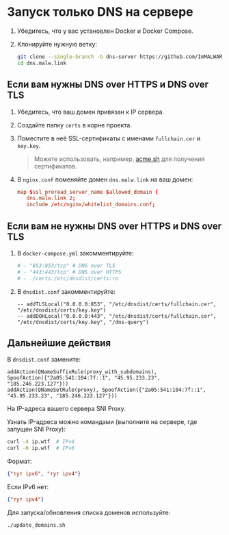 # Запуск только DNS на сервере

1. Убедитесь, что у вас установлен Docker и Docker Compose.
2. Клонируйте нужную ветку:

   ```bash
   git clone --single-branch -b dns-server https://github.com/ImMALWARE/dns.malw.link
   cd dns.malw.link
   ```

## Если вам нужны DNS over HTTPS и DNS over TLS

1. Убедитесь, что ваш домен привязан к IP сервера.
2. Создайте папку `certs` в корне проекта.
3. Поместите в неё SSL-сертификаты с именами `fullchain.cer` и `key.key`.

   > Можете использовать, например, [acme.sh](https://github.com/acmesh-official/acme.sh) для получения сертификатов.

4. В `nginx.conf` поменяйте домен `dns.malw.link` на ваш домен:

   ```conf
   map $ssl_preread_server_name $allowed_domain {
      dns.malw.link 2;
      include /etc/nginx/whitelist_domains.conf;
   ```

## Если вам не нужны DNS over HTTPS и DNS over TLS

1. В `docker-compose.yml` закомментируйте:

   ```yaml
   # - "853:853/tcp" # DNS over TLS
   # - "443:443/tcp" # DNS over HTTPS
   # - ./certs:/etc/dnsdist/certs:ro
   ```

2. В `dnsdist.conf` закомментируйте:

   ```dnsdist
   -- addTLSLocal("0.0.0.0:853", "/etc/dnsdist/certs/fullchain.cer", "/etc/dnsdist/certs/key.key")
   -- addDOHLocal("0.0.0.0:443", "/etc/dnsdist/certs/fullchain.cer", "/etc/dnsdist/certs/key.key", "/dns-query")
   ```

## Дальнейшие действия

В `dnsdist.conf` замените:

```dnsdist
addAction(QNameSuffixRule(proxy_with_subdomains), SpoofAction({"2a05:541:104:7f::1", "45.95.233.23", "185.246.223.127"}))
addAction(QNameSetRule(proxy), SpoofAction({"2a05:541:104:7f::1", "45.95.233.23", "185.246.223.127"}))
```

На IP-адреса вашего сервера SNI Proxy.

Узнать IP-адреса можно командами (выполните на сервере, где запущен SNI Proxy):

```bash
curl -4 ip.wtf  # IPv4
curl -6 ip.wtf  # IPv6
```

Формат:

```json
{"тут ipv6", "тут ipv4"}
```

Если IPv6 нет:

```json
{"тут ipv4"}
```

Для запуска/обновления списка доменов используйте:

```bash
./update_domains.sh
```
